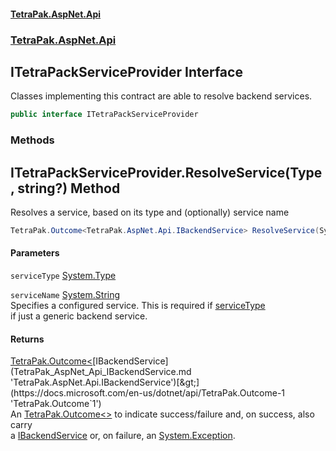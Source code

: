 #### [TetraPak.AspNet.Api](index.md 'index')
### [TetraPak.AspNet.Api](TetraPak_AspNet_Api.md 'TetraPak.AspNet.Api')
## ITetraPackServiceProvider Interface
Classes implementing this contract are able to resolve backend services.  
```csharp
public interface ITetraPackServiceProvider
```
### Methods
<a name='TetraPak_AspNet_Api_ITetraPackServiceProvider_ResolveService(System_Type_string_)'></a>
## ITetraPackServiceProvider.ResolveService(Type, string?) Method
Resolves a service, based on its type and (optionally) service name  
```csharp
TetraPak.Outcome<TetraPak.AspNet.Api.IBackendService> ResolveService(System.Type serviceType, string? serviceName=null);
```
#### Parameters
<a name='TetraPak_AspNet_Api_ITetraPackServiceProvider_ResolveService(System_Type_string_)_serviceType'></a>
`serviceType` [System.Type](https://docs.microsoft.com/en-us/dotnet/api/System.Type 'System.Type')  
  
<a name='TetraPak_AspNet_Api_ITetraPackServiceProvider_ResolveService(System_Type_string_)_serviceName'></a>
`serviceName` [System.String](https://docs.microsoft.com/en-us/dotnet/api/System.String 'System.String')  
Specifies a configured service. This is required if [serviceType](TetraPak_AspNet_Api_ITetraPackServiceProvider.md#TetraPak_AspNet_Api_ITetraPackServiceProvider_ResolveService(System_Type_string_)_serviceType 'TetraPak.AspNet.Api.ITetraPackServiceProvider.ResolveService(System.Type, string?).serviceType')  
if just a generic backend service.   
  
#### Returns
[TetraPak.Outcome&lt;](https://docs.microsoft.com/en-us/dotnet/api/TetraPak.Outcome-1 'TetraPak.Outcome`1')[IBackendService](TetraPak_AspNet_Api_IBackendService.md 'TetraPak.AspNet.Api.IBackendService')[&gt;](https://docs.microsoft.com/en-us/dotnet/api/TetraPak.Outcome-1 'TetraPak.Outcome`1')  
An [TetraPak.Outcome&lt;&gt;](https://docs.microsoft.com/en-us/dotnet/api/TetraPak.Outcome-1 'TetraPak.Outcome`1') to indicate success/failure and, on success, also carry  
a [IBackendService](TetraPak_AspNet_Api_IBackendService.md 'TetraPak.AspNet.Api.IBackendService') or, on failure, an [System.Exception](https://docs.microsoft.com/en-us/dotnet/api/System.Exception 'System.Exception').  
  
